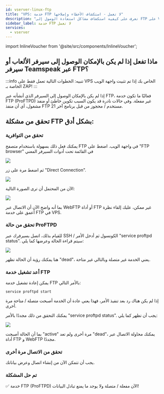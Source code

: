 ```yaml
---
id: vserver-linux-ftp
title: "VPS: خدمة FTP لا تعمل - استكشاف الأخطاء وإصلاحها"
description: "تعرف على كيفية استكشاف مشاكل استعادة الوصول إلى FTP على VPS الخاص بك عندما لا يمكن الوصول إلى سيرفرات الألعاب أو Teamspeak → تعلّم المزيد الآن"
sidebar_label: خدمة FTP لا تعمل
services:
  - vserver
---
```


import InlineVoucher from '@site/src/components/InlineVoucher';

<InlineVoucher />

## ماذا تفعل إذا لم يكن بالإمكان الوصول إلى سيرفر الألعاب أو سيرفر Teamspeak عبر FTP؟

:::info
تنبيه: الخطوات التالية تعمل فقط على VPS الخاص بك إذا تم تثبيت واجهة الويب الخاصة بـ ZAP!
:::

إذا لم يكن بالإمكان الوصول إلى السيرفر الذي أنشأته عبر FTP، فغالبًا ما تكون خدمة FTP (ProFTPD) غير مفعلة. وفي حالات نادرة قد يكون السبب تكوين خاطئ أو منفذ مشغول، أي أن منفذ FTP 21 مستخدم / محجوز من قبل برنامج آخر.

## تحقق من مشكلة FTP بشكل أدق:

### تحقق من التوافرية
يمكنك فعل ذلك بسهولة باستخدام متصفح FTP في واجهة الويب. اضغط على "FTP browser" في القائمة تحت أدوات السيرفر المعني

![](https://screensaver01.zap-hosting.com/index.php/s/GiqyC6G5cLsbSqp/preview)

ثم اضغط مرة على زر "Direct Connection".

![](https://screensaver01.zap-hosting.com/index.php/s/ZSbrF5raYzdMgzZ/preview)

الآن من المحتمل أن ترى الصورة التالية:

![](https://screensaver01.zap-hosting.com/index.php/s/GtcCWfqadKGJoY7/preview)

بما أنه واضح الآن أن الاتصال عبر WebFTP أو أداة FTP غير ممكن، عليك إلقاء نظرة أعمق على خدمة FTP في VPS.

### تحقق من حالة ProFTPD

للقيام بذلك، اتصل بسيرفرك عبر SSH / الكونسول ثم أدخل الأمر "service proftpd status". سيتم قراءة الحالة وعرضها كما يلي:

![](https://screensaver01.zap-hosting.com/index.php/s/TWqySPM3D5RmgYL/preview)

هنا يمكنك رؤية أن الحالة تظهر "dead"، يعني الخدمة غير متصلة وبالتالي غير متاحة.

### أعد تشغيل خدمة FTP
يمكن إعادة تشغيل خدمة FTP بالأمر التالي:

```
service proftpd start
```

إذا لم يكن هناك رد بعد تنفيذ الأمر، فهذا يعني عادة أن الخدمة أصبحت متصلة / متاحة مرة أخرى.

يمكنك التحقق من ذلك مجددًا بالأمر "service proftpd status". يجب أن تظهر كما يلي:

![](https://screensaver01.zap-hosting.com/index.php/s/iYxKMLJ2QfgzBKD/preview)

بما أن الحالة أصبحت "active" مرة أخرى ولم تعد "dead"، يمكنك محاولة الاتصال عبر أداة FTP و WebFTP مجددًا.

### تحقق من الاتصال مرة أخرى
يجب أن تتمكن الآن من إنشاء اتصال وعرض بياناتك.

### تم حل المشكلة
✅ خدمة FTP (ProFTPD) الآن مفعلة / متصلة ولا يوجد ما يمنع تبادل البيانات!

<InlineVoucher />